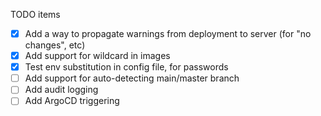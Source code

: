 TODO items

- [x] Add a way to propagate warnings from deployment to server (for "no changes", etc)
- [x] Add support for wildcard in images
- [x] Test env substitution in config file, for passwords
- [ ] Add support for auto-detecting main/master branch
- [ ] Add audit logging
- [ ] Add ArgoCD triggering